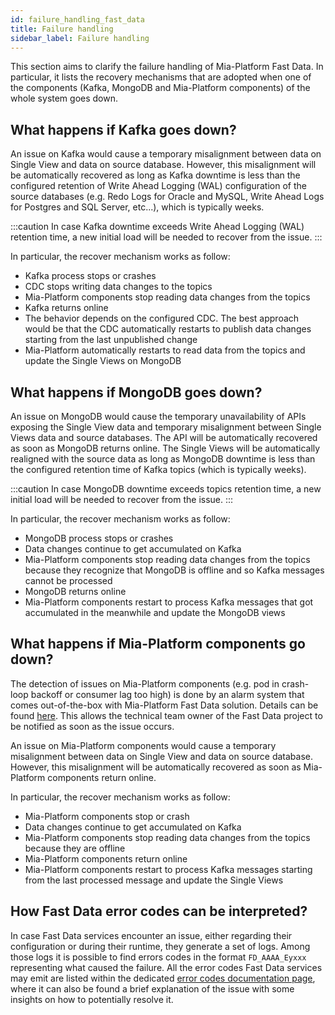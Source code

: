```yaml
---
id: failure_handling_fast_data
title: Failure handling
sidebar_label: Failure handling
---
```


This section aims to clarify the failure handling of Mia-Platform Fast Data. In particular, it lists the recovery mechanisms that are adopted when one of the components (Kafka, MongoDB and Mia-Platform components) of the whole system goes down.

## What happens if Kafka goes down?
An issue on Kafka would cause a temporary misalignment between data on Single View and data on source database. However, this misalignment will be automatically recovered as long as Kafka downtime is less than the configured retention of Write Ahead Logging (WAL) configuration of the source databases (e.g.  Redo Logs for Oracle and MySQL, Write Ahead Logs for Postgres and SQL Server, etc...), which is typically weeks.

:::caution
In case Kafka downtime exceeds Write Ahead Logging (WAL) retention time, a new initial load will be needed to recover from the issue.
:::

In particular, the recover mechanism works as follow:
* Kafka process stops or crashes
* CDC stops writing data changes to the topics
* Mia-Platform components stop reading data changes from the topics
* Kafka returns online
* The behavior depends on the configured CDC. The best approach would be that the CDC automatically restarts to publish data changes starting from the last unpublished change
* Mia-Platform automatically restarts to read data from the topics and update the Single Views on MongoDB

## What happens if MongoDB goes down?
An issue on MongoDB would cause the temporary unavailability of APIs exposing the Single View data and temporary misalignment between Single Views data and source databases.
The API will be automatically recovered as soon as MongoDB returns online. The Single Views will be automatically realigned with the source data as long as MongoDB downtime is less than the configured retention time of Kafka topics (which is typically weeks). 

:::caution
In case MongoDB downtime exceeds topics retention time, a new initial load will be needed to recover from the issue.
:::

In particular, the recover mechanism works as follow:
* MongoDB process stops or crashes
* Data changes continue to get accumulated on Kafka
* Mia-Platform components stop reading data changes from the topics because they recognize that MongoDB is offline and so Kafka messages cannot be processed
* MongoDB returns online
* Mia-Platform components restart to process Kafka messages that got accumulated in the meanwhile and update the MongoDB views

## What happens if Mia-Platform components go down?
The detection of issues on Mia-Platform components (e.g. pod in crash-loop backoff or consumer lag too high) is done by an alarm system that comes out-of-the-box with Mia-Platform Fast Data solution. Details can be found [here](/fast_data/monitoring/overview.md). This allows the technical team owner of the Fast Data project to be notified as soon as the issue occurs.

An issue on Mia-Platform components would cause a temporary misalignment between data on Single View and data on source database. However, this misalignment will be automatically recovered as soon as Mia-Platform components return online.

In particular, the recover mechanism works as follow:
* Mia-Platform components stop or crash
* Data changes continue to get accumulated on Kafka
* Mia-Platform components stop reading data changes from the topics because they are offline
* Mia-Platform components return online
* Mia-Platform components restart to process Kafka messages starting from the last processed message and update the Single Views

## How Fast Data error codes can be interpreted?

In case Fast Data services encounter an issue, either regarding their configuration or during their runtime,
they generate a set of logs. Among those logs it is possible to find errors codes in the format `FD_AAAA_Eyxxx` representing what caused the failure.
All the error codes Fast Data services may emit are listed within the dedicated [error codes documentation page](/fast_data/troubleshooting/fast_data_error_codes.md),
where it can also be found a brief explanation of the issue with some insights on how to potentially resolve it.
